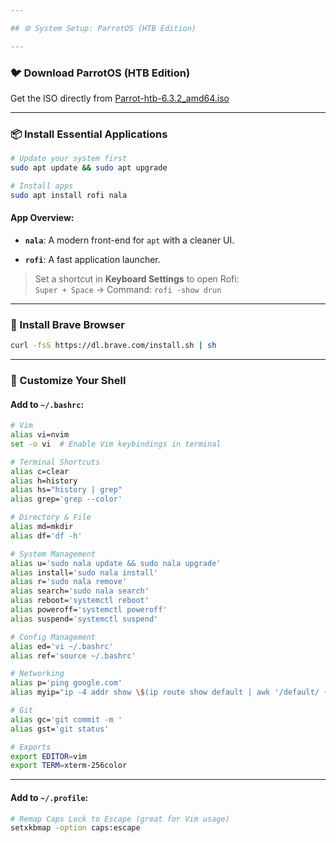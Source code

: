 ```yaml
---

## ⚙️ System Setup: ParrotOS (HTB Edition)

---
```

### 🐦 Download ParrotOS (HTB Edition)

Get the ISO directly from [Parrot-htb-6.3.2_amd64.iso](https://deb.parrot.sh/parrot/iso/6.3.2/Parrot-htb-6.3.2_amd64.iso)

---

### 📦 Install Essential Applications

```bash
# Update your system first
sudo apt update && sudo apt upgrade

# Install apps
sudo apt install rofi nala
```

#### App Overview:

- **`nala`**: A modern front-end for `apt` with a cleaner UI.
    
- **`rofi`**: A fast application launcher.
    

> Set a shortcut in **Keyboard Settings** to open Rofi:  
> `Super + Space` → Command: `rofi -show drun`

---

### 🦁 Install Brave Browser

```bash
curl -fsS https://dl.brave.com/install.sh | sh
```

---

### 🧠 Customize Your Shell

#### Add to `~/.bashrc`:

```bash
# Vim
alias vi=nvim
set -o vi  # Enable Vim keybindings in terminal

# Terminal Shortcuts
alias c=clear
alias h=history
alias hs="history | grep"
alias grep='grep --color'

# Directory & File
alias md=mkdir
alias df='df -h'

# System Management
alias u='sudo nala update && sudo nala upgrade'
alias install='sudo nala install'
alias r='sudo nala remove'
alias search='sudo nala search'
alias reboot='systemctl reboot'
alias poweroff='systemctl poweroff'
alias suspend='systemctl suspend'

# Config Management
alias ed='vi ~/.bashrc'
alias ref='source ~/.bashrc'

# Networking
alias p='ping google.com'
alias myip="ip -4 addr show \$(ip route show default | awk '/default/ {print \$5}') | grep -oP '(?<=inet\\s)\\d+(\\.\\d+){3}'"

# Git
alias gc='git commit -m '
alias gst='git status'

# Exports
export EDITOR=vim
export TERM=xterm-256color
```

---

#### Add to `~/.profile`:

```bash
# Remap Caps Lock to Escape (great for Vim usage)
setxkbmap -option caps:escape
```
